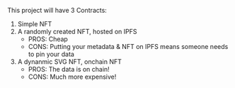 This project will have 3 Contracts:

1. Simple NFT
2. A randomly created NFT, hosted on IPFS
    - PROS: Cheap
    - CONS: Putting your metadata & NFT on IPFS means someone needs to pin your data
3. A dynanmic SVG NFT,  onchain NFT
    - PROS: The data is on chain!
    - CONS: Much more expensive!